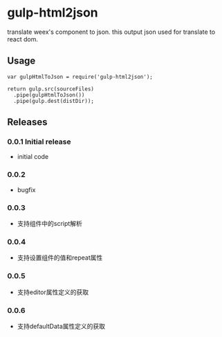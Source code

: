 # gulp-html2json

translate weex's component to json. this output json used for translate to react dom.

## Usage
    var gulpHtmlToJson = require('gulp-html2json');

    return gulp.src(sourceFiles)
      .pipe(gulpHtmlToJson())
      .pipe(gulp.dest(distDir));


## Releases

### 0.0.1 Initial release
* initial code

### 0.0.2
* bugfix

### 0.0.3
* 支持组件中的script解析

### 0.0.4
* 支持设置组件的值和repeat属性

### 0.0.5
* 支持editor属性定义的获取

### 0.0.6
* 支持defaultData属性定义的获取
